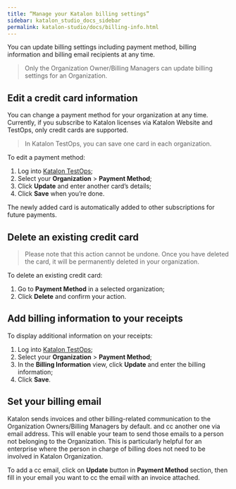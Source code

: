 ```yaml
---
title: “Manage your Katalon billing settings”
sidebar: katalon_studio_docs_sidebar
permalink: katalon-studio/docs/billing-info.html
---
```

You can update billing settings including payment method, billing information and billing email recipients at any time.

> Only the Organization Owner/Billing Managers can update billing settings for an Organization.

## Edit a credit card information

You can change a payment method for your organization at any time. Currently, if you subscribe to Katalon licenses via Katalon Website and TestOps, only credit cards are supported.

> In Katalon TestOps, you can save one card in each organization.

To edit a payment method:

1. Log into [Katalon TestOps](https://analytics.katalon.com);
2. Select your **Organization** > **Payment Method**;
3. Click **Update** and enter another card’s details;
4. Click **Save** when you’re done.

The newly added card is automatically added to other subscriptions for future payments.

## Delete an existing credit card

> Please note that this action cannot be undone. Once you have deleted the card, it will be permanently deleted in your organization.

To delete an existing credit card:

1. Go to **Payment Method** in a selected organization;
2. Click **Delete** and confirm your action.


## Add billing information to your receipts

To display additional information on your receipts:

1. Log into [Katalon TestOps](https://analytics.katalon.com);
2. Select your **Organization** > **Payment Method**;
3. In the **Billing Information** view, click **Update** and enter the billing information;
4. Click **Save**.

## Set your billing email

Katalon sends invoices and other billing-related communication to the Organization Owners/Billing Managers by default. and cc another one via email address. This will enable your team to send those emails to a person not belonging to the Organization. This is particularly helpful for an enterprise where the person in charge of billing does not need to be involved in Katalon Organization.

To add a cc email, click on **Update** button in **Payment Method** section, then fill in your email you want to cc the email with an invoice attached.